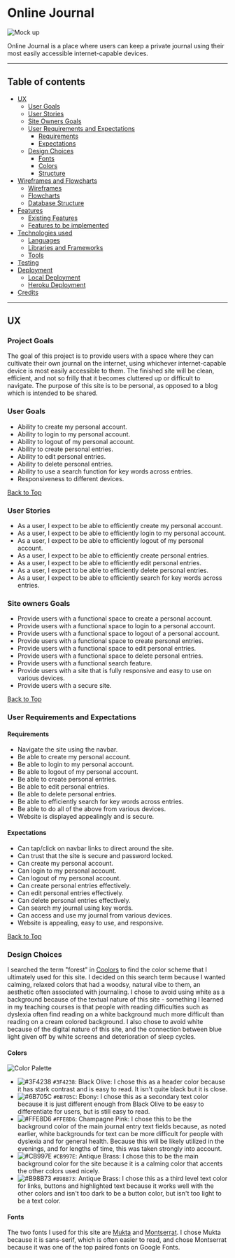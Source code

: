 # **Online Journal**

![Mock up](wireframes/mockup.file)

Online Journal is a place where users can keep a private journal using their
most easily accessible internet-capable devices.

--- 

<a></a>

## Table of contents 
* [UX](#ux)
    * [User Goals](#user-goals)
    * [User Stories](#user-stories)
    * [Site Owners Goals](#site-owners-goals)
    * [User Requirements and Expectations](#user-requirements-and-expectations)
        * [Requirements](#requirements)
        * [Expectations](#expectations)
    * [Design Choices](#design-choices)
        * [Fonts](#fonts)
        * [Colors](#colors)
        * [Structure](#structure)
* [Wireframes and Flowcharts](#wireframes-and-flowcharts)
    * [Wireframes](#wireframes)
    * [Flowcharts](#flowcharts)
    * [Database Structure](#database-structure)
* [Features](#features)
    * [Existing Features](#existing-features)
    * [Features to be implemented](#features-to-be-implemented)
* [Technologies used](#technologies-used)
    * [Languages](#languages)
    * [Libraries and Frameworks](#libraries-and-frameworks)
    * [Tools](#tools)
* [Testing](#testing)
* [Deployment](#deployment)
    * [Local Deployment](#local-deployment)
    * [Heroku Deployment](#heroku-deployment)
* [Credits](#credits)

---

<a name="ux"></a>

## **UX**

<a></a>

### **Project Goals**

The goal of this project is to provide users with a space where they can cultivate their own
journal on the internet, using whichever internet-capable device is most easily accessible to them.
The finished site will be clean, efficient, and not so frilly that it becomes cluttered up or
difficult to navigate. The purpose of this site is to be personal, as opposed to a blog which
is intended to be shared.

### **User Goals**

* Ability to create my personal account.
* Ability to login to my personal account.
* Ability to logout of my personal account.
* Ability to create personal entries.
* Ability to edit personal entries.
* Ability to delete personal entries.
* Ability to use a search function for key words across entries.
* Responsiveness to different devices.

[Back to Top](#table-of-contents)

<a></a>

### **User Stories**

* As a user, I expect to be able to efficiently create my personal account.
* As a user, I expect to be able to efficiently login to my personal account.
* As a user, I expect to be able to efficiently logout of my personal account.
* As a user, I expect to be able to efficiently create personal entries.
* As a user, I expect to be able to efficiently edit personal entries.
* As a user, I expect to be able to efficiently delete personal entries.
* As a user, I expect to be able to efficiently search for key words across entries.

<a></a>

### **Site owners Goals**

* Provide users with a functional space to create a personal account.
* Provide users with a functional space to login to a personal account.
* Provide users with a functional space to logout of a personal account.
* Provide users with a functional space to create personal entries.
* Provide users with a functional space to edit personal entries.
* Provide users with a functional space to delete personal entries.
* Provide users with a functional search feature.
* Provide users with a site that is fully responsive and easy to use on various devices.
* Provide users with a secure site.

[Back to Top](#table-of-contents)

<a></a>

### **User Requirements and Expectations**

<a></a>

#### Requirements

* Navigate the site using the navbar.
* Be able to create my personal account.
* Be able to login to my personal account.
* Be able to logout of my personal account.
* Be able to create personal entries.
* Be able to edit personal entries.
* Be able to delete personal entries.
* Be able to efficiently search for key words across entries.
* Be able to do all of the above from various devices.
* Website is displayed appealingly and is secure.

<a></a>

#### Expectations

* Can tap/click on navbar links to direct around the site.
* Can trust that the site is secure and password locked.
* Can create my personal account.
* Can login to my personal account.
* Can logout of my personal account.
* Can create personal entries effectively.
* Can edit personal entries effectively.
* Can delete personal entries effectively.
* Can search my journal using key words.
* Can access and use my journal from various devices.
* Website is appealing, easy to use, and responsive.

[Back to Top](#table-of-contents)

<a></a>

### **Design Choices**

I searched the term "forest" in [Coolors](https://coolors.co/ "Coolors.co") to find the 
color scheme that I ultimately used for this site. I decided on this search term because
I wanted calming, relaxed colors that had a woodsy, natural vibe to them, an aesthetic
often associated with journaling. I chose to avoid using white as a background because
of the textual nature of this site - something I learned in my teaching courses is that
people with reading difficulties such as dyslexia often find reading on a white background
much more difficult than reading on a cream colored background. I also chose to avoid
white because of the digital nature of this site, and the connection between blue light 
given off by white screens and deterioration of sleep cycles.

<a></a>

#### Colors

![Color Palette](wireframes/color-palette.png)
 
* ![#3F4238](https://placehold.it/15/3F4238/000000?text=+) `#3F4238`: Black Olive: I chose this as a header color because it has stark contrast and is easy to read. It
isn't quite black but it is close. 
* ![#6B705C](https://placehold.it/15/6B705C/000000?text=+) `#6B705C`: Ebony: I chose this as a secondary text color because it is just different enough from Black Olive
to be easy to differentiate for users, but is still easy to read.
* ![#FFE8D6](https://placehold.it/15/FFE8D6/000000?text=+) `#FFE8D6`: Champagne Pink: I chose this to be the background color of the main journal entry text fields because,
as noted earlier, white backgrounds for text can be more difficult for people with dyslexia and for general health.
Because this will be likely utilized in the evenings, and for lengths of time, this was taken strongly into account.
* ![#CB997E](https://placehold.it/15/CB997E/000000?text=+) `#CB997E`: Antique Brass: I chose this to be the main background color for the site because it is a calming color that
accents the other colors used nicely.
* ![#B98B73](https://placehold.it/15/B98B73/000000?text=+) `#B98B73`: Antique Brass: I chose this as a third level text color for links, buttons and highlighted text because it works
well with the other colors and isn't too dark to be a button color, but isn't too light to be a text color.

<a></a>

#### Fonts

The two fonts I used for this site are [Mukta](https://fonts.google.com/specimen/Mukta) 
and [Montserrat](https://fonts.google.com/specimen/Montserrat). I chose Mukta because it is sans-serif,
which is often easier to read, and chose Montserrat because it was one of the top paired fonts on Google Fonts.

<a></a>